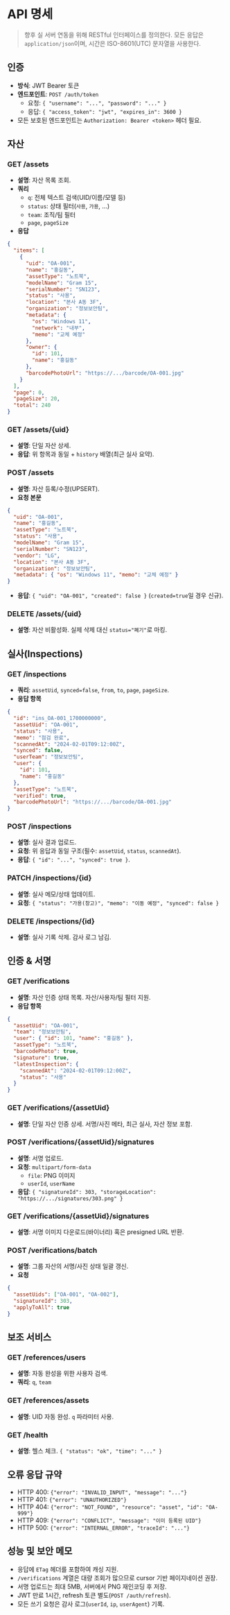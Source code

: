 # API 명세

> 향후 실 서버 연동을 위해 RESTful 인터페이스를 정의한다. 모든 응답은 `application/json`이며, 시간은 ISO-8601(UTC) 문자열을 사용한다.

## 인증
- **방식**: JWT Bearer 토큰
- **엔드포인트**: `POST /auth/token`
  - 요청: `{ "username": "...", "password": "..." }`
  - 응답: `{ "access_token": "jwt", "expires_in": 3600 }`
- 모든 보호된 엔드포인트는 `Authorization: Bearer <token>` 헤더 필요.

## 자산
### GET /assets
- **설명**: 자산 목록 조회.
- **쿼리**
  - `q`: 전체 텍스트 검색(UID/이름/모델 등)
  - `status`: 상태 필터(`사용`, `가용`, ...)
  - `team`: 조직/팀 필터
  - `page`, `pageSize`
- **응답**
```json
{
  "items": [
    {
      "uid": "OA-001",
      "name": "홍길동",
      "assetType": "노트북",
      "modelName": "Gram 15",
      "serialNumber": "SN123",
      "status": "사용",
      "location": "본사 A동 3F",
      "organization": "정보보안팀",
      "metadata": {
        "os": "Windows 11",
        "network": "내부",
        "memo": "교체 예정"
      },
      "owner": {
        "id": 101,
        "name": "홍길동"
      },
      "barcodePhotoUrl": "https://.../barcode/OA-001.jpg"
    }
  ],
  "page": 0,
  "pageSize": 20,
  "total": 240
}
```

### GET /assets/{uid}
- **설명**: 단일 자산 상세.
- **응답**: 위 항목과 동일 + `history` 배열(최근 실사 요약).

### POST /assets
- **설명**: 자산 등록/수정(UPSERT).
- **요청 본문**
```json
{
  "uid": "OA-001",
  "name": "홍길동",
  "assetType": "노트북",
  "status": "사용",
  "modelName": "Gram 15",
  "serialNumber": "SN123",
  "vendor": "LG",
  "location": "본사 A동 3F",
  "organization": "정보보안팀",
  "metadata": { "os": "Windows 11", "memo": "교체 예정" }
}
```
- **응답**: `{ "uid": "OA-001", "created": false }` (`created=true`일 경우 신규).

### DELETE /assets/{uid}
- **설명**: 자산 비활성화. 실제 삭제 대신 `status="폐기"`로 마킹.

## 실사(Inspections)
### GET /inspections
- **쿼리**: `assetUid`, `synced=false`, `from`, `to`, `page`, `pageSize`.
- **응답 항목**
```json
{
  "id": "ins_OA-001_1700000000",
  "assetUid": "OA-001",
  "status": "사용",
  "memo": "점검 완료",
  "scannedAt": "2024-02-01T09:12:00Z",
  "synced": false,
  "userTeam": "정보보안팀",
  "user": {
    "id": 101,
    "name": "홍길동"
  },
  "assetType": "노트북",
  "verified": true,
  "barcodePhotoUrl": "https://.../barcode/OA-001.jpg"
}
```

### POST /inspections
- **설명**: 실사 결과 업로드.
- **요청**: 위 응답과 동일 구조(필수: `assetUid`, `status`, `scannedAt`).
- **응답**: `{ "id": "...", "synced": true }`.

### PATCH /inspections/{id}
- **설명**: 실사 메모/상태 업데이트.
- **요청**: `{ "status": "가용(창고)", "memo": "이동 예정", "synced": false }`

### DELETE /inspections/{id}
- **설명**: 실사 기록 삭제. 감사 로그 남김.

## 인증 & 서명
### GET /verifications
- **설명**: 자산 인증 상태 목록. 자산/사용자/팀 필터 지원.
- **응답 항목**
```json
{
  "assetUid": "OA-001",
  "team": "정보보안팀",
  "user": { "id": 101, "name": "홍길동" },
  "assetType": "노트북",
  "barcodePhoto": true,
  "signature": true,
  "latestInspection": {
    "scannedAt": "2024-02-01T09:12:00Z",
    "status": "사용"
  }
}
```

### GET /verifications/{assetUid}
- **설명**: 단일 자산 인증 상세. 서명/사진 메타, 최근 실사, 자산 정보 포함.

### POST /verifications/{assetUid}/signatures
- **설명**: 서명 업로드.
- **요청**: `multipart/form-data`
  - `file`: PNG 이미지
  - `userId`, `userName`
- **응답**: `{ "signatureId": 303, "storageLocation": "https://.../signatures/303.png" }`

### GET /verifications/{assetUid}/signatures
- **설명**: 서명 이미지 다운로드(바이너리) 혹은 presigned URL 반환.

### POST /verifications/batch
- **설명**: 그룹 자산의 서명/사진 상태 일괄 갱신.
- **요청**
```json
{
  "assetUids": ["OA-001", "OA-002"],
  "signatureId": 303,
  "applyToAll": true
}
```

## 보조 서비스
### GET /references/users
- **설명**: 자동 완성을 위한 사용자 검색.
- **쿼리**: `q`, `team`

### GET /references/assets
- **설명**: UID 자동 완성. `q` 파라미터 사용.

### GET /health
- **설명**: 헬스 체크. `{ "status": "ok", "time": "..." }`

## 오류 응답 규약
- HTTP 400: `{"error": "INVALID_INPUT", "message": "..."}`
- HTTP 401: `{"error": "UNAUTHORIZED"}`
- HTTP 404: `{"error": "NOT_FOUND", "resource": "asset", "id": "OA-999"}`
- HTTP 409: `{"error": "CONFLICT", "message": "이미 등록된 UID"}`
- HTTP 500: `{"error": "INTERNAL_ERROR", "traceId": "..."}`

## 성능 및 보안 메모
- 응답에 `ETag` 헤더를 포함하여 캐싱 지원.
- `/verifications` 계열은 대량 조회가 많으므로 cursor 기반 페이지네이션 권장.
- 서명 업로드는 최대 5MB, 서버에서 PNG 재인코딩 후 저장.
- JWT 만료 1시간, refresh 토큰 별도(`POST /auth/refresh`).
- 모든 쓰기 요청은 감사 로그(`userId`, `ip`, `userAgent`) 기록.
